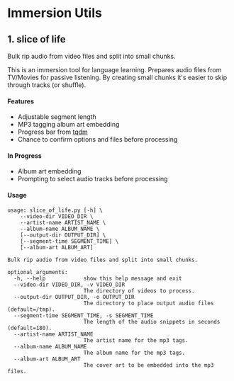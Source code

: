 
# Immersion Utils

## 1. slice of life

Bulk rip audio from video files and split into small chunks.

This is an immersion tool for language learning. Prepares audio files from
TV/Movies for passive listening. By creating small chunks it's easier to skip
through tracks (or shuffle).

#### Features

- Adjustable segment length
- MP3 tagging album art embedding
- Progress bar from [tqdm](https://github.com/tqdm/tqdm)
- Chance to confirm options and files before processing

#### In Progress

- Album art embedding
- Prompting to select audio tracks before processing


#### Usage

```
usage: slice_of_life.py [-h] \
	--video-dir VIDEO_DIR \
	--artist-name ARTIST_NAME \
	--album-name ALBUM_NAME \
	[--output-dir OUTPUT_DIR] \
	[--segment-time SEGMENT_TIME] \
	[--album-art ALBUM_ART]

Bulk rip audio from video files and split into small chunks.

optional arguments:
  -h, --help            show this help message and exit
  --video-dir VIDEO_DIR, -v VIDEO_DIR
                        The directory of videos to process.
  --output-dir OUTPUT_DIR, -o OUTPUT_DIR
                        The directory to place output audio files (default=/tmp).
  --segment-time SEGMENT_TIME, -s SEGMENT_TIME
                        The length of the audio snippets in seconds (default=180).
  --artist-name ARTIST_NAME
                        The artist name for the mp3 tags.
  --album-name ALBUM_NAME
                        The album name for the mp3 tags.
  --album-art ALBUM_ART
                        The cover art to be embedded into the mp3 files.
```
